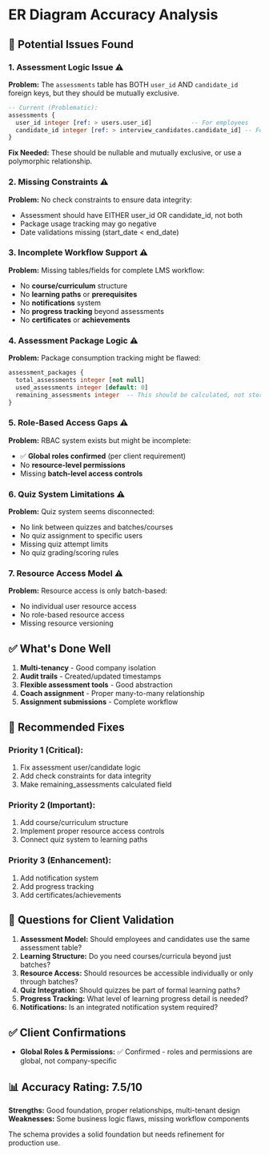 # ER Diagram Accuracy Analysis

## 🚨 **Potential Issues Found**

### 1. **Assessment Logic Issue** ⚠️
**Problem:** The `assessments` table has BOTH `user_id` AND `candidate_id` foreign keys, but they should be mutually exclusive.

```sql
-- Current (Problematic):
assessments {
  user_id integer [ref: > users.user_id]           -- For employees
  candidate_id integer [ref: > interview_candidates.candidate_id] -- For candidates
}
```

**Fix Needed:** These should be nullable and mutually exclusive, or use a polymorphic relationship.

### 2. **Missing Constraints** ⚠️
**Problem:** No check constraints to ensure data integrity:
- Assessment should have EITHER user_id OR candidate_id, not both
- Package usage tracking may go negative
- Date validations missing (start_date < end_date)

### 3. **Incomplete Workflow Support** ⚠️
**Problem:** Missing tables/fields for complete LMS workflow:
- No **course/curriculum** structure
- No **learning paths** or **prerequisites**  
- No **notifications** system
- No **progress tracking** beyond assessments
- No **certificates** or **achievements**

### 4. **Assessment Package Logic** ⚠️
**Problem:** Package consumption tracking might be flawed:
```sql
assessment_packages {
  total_assessments integer [not null]
  used_assessments integer [default: 0]
  remaining_assessments integer  -- This should be calculated, not stored
}
```

### 5. **Role-Based Access Gaps** ⚠️
**Problem:** RBAC system exists but might be incomplete:
- ✅ **Global roles confirmed** (per client requirement)
- No **resource-level permissions**
- Missing **batch-level access controls**

### 6. **Quiz System Limitations** ⚠️
**Problem:** Quiz system seems disconnected:
- No link between quizzes and batches/courses
- No quiz assignment to specific users
- Missing quiz attempt limits
- No quiz grading/scoring rules

### 7. **Resource Access Model** ⚠️
**Problem:** Resource access is only batch-based:
- No individual user resource access
- No role-based resource access
- Missing resource versioning

## ✅ **What's Done Well**

1. **Multi-tenancy** - Good company isolation
2. **Audit trails** - Created/updated timestamps
3. **Flexible assessment tools** - Good abstraction
4. **Coach assignment** - Proper many-to-many relationship
5. **Assignment submissions** - Complete workflow

## 🔧 **Recommended Fixes**

### Priority 1 (Critical):
1. Fix assessment user/candidate logic
2. Add check constraints for data integrity
3. Make remaining_assessments calculated field

### Priority 2 (Important):
1. Add course/curriculum structure
2. Implement proper resource access controls
3. Connect quiz system to learning paths

### Priority 3 (Enhancement):
1. Add notification system
2. Add progress tracking
3. Add certificates/achievements

## 🤔 **Questions for Client Validation**

1. **Assessment Model:** Should employees and candidates use the same assessment table?
2. **Learning Structure:** Do you need courses/curricula beyond just batches?
3. **Resource Access:** Should resources be accessible individually or only through batches?
4. **Quiz Integration:** Should quizzes be part of formal learning paths?
5. **Progress Tracking:** What level of learning progress detail is needed?
6. **Notifications:** Is an integrated notification system required?

## ✅ **Client Confirmations**
- **Global Roles & Permissions:** ✅ Confirmed - roles and permissions are global, not company-specific

## 📊 **Accuracy Rating: 7.5/10**

**Strengths:** Good foundation, proper relationships, multi-tenant design
**Weaknesses:** Some business logic flaws, missing workflow components

The schema provides a solid foundation but needs refinement for production use.